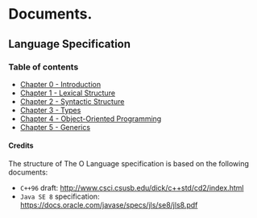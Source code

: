 # Documents.

## Language Specification

### Table of contents

- [Chapter 0 - Introduction](Specification/0_Introduction.md)
- [Chapter 1 - Lexical Structure](Specification/1_Lexical_structure.md)
- [Chapter 2 - Syntactic Structure](Specification/2_Syntax_and_semantics.md)
- [Chapter 3 - Types](Specification/3_Types.md)
- [Chapter 4 - Object-Oriented Programming](Specification/4_OOP.md)
- [Chapter 5 - Generics](Specification/5_Generics.md)

#### Credits

The structure of The O Language specification is based on the following documents:

- `C++96` draft: <http://www.csci.csusb.edu/dick/c++std/cd2/index.html>
- `Java SE 8` specification: <https://docs.oracle.com/javase/specs/jls/se8/jls8.pdf>
